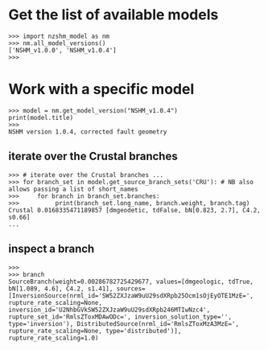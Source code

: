 # Get the list of available models

```python3
>>> import nzshm_model as nm
>>> nm.all_model_versions()
['NSHM_v1.0.0', 'NSHM_v1.0.4']
>>>
```

# Work with a specific model

```python3
>>> model = nm.get_model_version("NSHM_v1.0.4")
print(model.title)
>>>
NSHM version 1.0.4, corrected fault geometry
```

## iterate over the Crustal branches

```python3
>>> # iterate over the Crustal branches ...
>>> for branch_set in model.get_source_branch_sets('CRU'): # NB also allows passing a list of short_names
>>>     for branch in branch_set.branches:
>>>          print(branch_set.long_name, branch.weight, branch.tag)
Crustal 0.0168335471189857 [dmgeodetic, tdFalse, bN[0.823, 2.7], C4.2, s0.66]
...
```

## inspect a branch

```python3
>>>
>>> branch
SourceBranch(weight=0.00286782725429677, values=[dmgeologic, tdTrue, bN[1.089, 4.6], C4.2, s1.41], sources=[InversionSource(nrml_id='SW52ZXJzaW9uU29sdXRpb25Ocm1sOjEyOTE1MzE=', rupture_rate_scaling=None, inversion_id='U2NhbGVkSW52ZXJzaW9uU29sdXRpb246MTIwNzc4', rupture_set_id='RmlsZToxMDAwODc=', inversion_solution_type='', type='inversion'), DistributedSource(nrml_id='RmlsZToxMzA3MzE=', rupture_rate_scaling=None, type='distributed')], rupture_rate_scaling=1.0)

```
